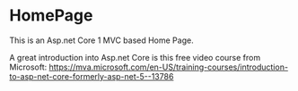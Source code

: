 # HomePage
This is an Asp.net Core 1 MVC based Home Page.

A great introduction into Asp.net Core is this free video course from Microsoft: https://mva.microsoft.com/en-US/training-courses/introduction-to-asp-net-core-formerly-asp-net-5--13786 
